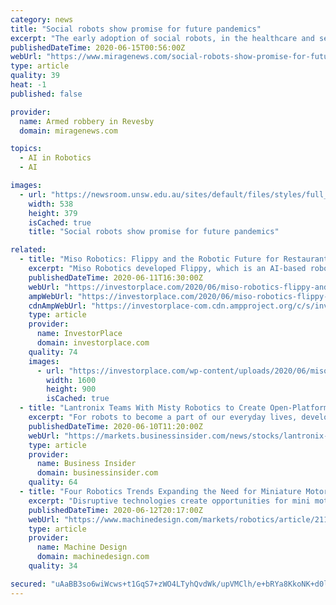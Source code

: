 ```yaml
---
category: news
title: "Social robots show promise for future pandemics"
excerpt: "The early adoption of social robots, in the healthcare and service industries, illustrates their potential to assist in future crises."
publishedDateTime: 2020-06-15T00:56:00Z
webUrl: "https://www.miragenews.com/social-robots-show-promise-for-future-pandemics/"
type: article
quality: 39
heat: -1
published: false

provider:
  name: Armed robbery in Revesby
  domain: miragenews.com

topics:
  - AI in Robotics
  - AI

images:
  - url: "https://newsroom.unsw.edu.au/sites/default/files/styles/full_width/public/thumbnails/image/eduardo_3.jpg?itok=XIL8pb-B"
    width: 538
    height: 379
    isCached: true
    title: "Social robots show promise for future pandemics"

related:
  - title: "Miso Robotics: Flippy and the Robotic Future for Restaurants"
    excerpt: "Miso Robotics developed Flippy, which is an AI-based robot that cooks food. Now it's looking to crowdfunding for its next round of capital."
    publishedDateTime: 2020-06-11T16:30:00Z
    webUrl: "https://investorplace.com/2020/06/miso-robotics-flippy-and-the-robot-future-for-restaurants/"
    ampWebUrl: "https://investorplace.com/2020/06/miso-robotics-flippy-and-the-robot-future-for-restaurants/amp/"
    cdnAmpWebUrl: "https://investorplace-com.cdn.ampproject.org/c/s/investorplace.com/2020/06/miso-robotics-flippy-and-the-robot-future-for-restaurants/amp/"
    type: article
    provider:
      name: InvestorPlace
      domain: investorplace.com
    quality: 74
    images:
      - url: "https://investorplace.com/wp-content/uploads/2020/06/miso-robotics-flippy.jpg"
        width: 1600
        height: 900
        isCached: true
  - title: "Lantronix Teams With Misty Robotics to Create Open-Platform Robot"
    excerpt: "For robots to become a part of our everyday lives, developers need an accessible robot platform upon which to build,” said Morgan Bell, Head of Engineering for Misty Robotics. “Working with Lantronix and its Intelligent Edge Solutions (IES) platform,"
    publishedDateTime: 2020-06-10T11:20:00Z
    webUrl: "https://markets.businessinsider.com/news/stocks/lantronix-teams-with-misty-robotics-to-create-open-platform-robot-1029296100"
    type: article
    provider:
      name: Business Insider
      domain: businessinsider.com
    quality: 64
  - title: "Four Robotics Trends Expanding the Need for Miniature Motors"
    excerpt: "Disruptive technologies create opportunities for mini motors to solve the unique challenges of the surgical, warehouse, cobot and service robotics industries."
    publishedDateTime: 2020-06-12T20:17:00Z
    webUrl: "https://www.machinedesign.com/markets/robotics/article/21133894/four-robotics-trends-expanding-the-need-for-miniature-motors"
    type: article
    provider:
      name: Machine Design
      domain: machinedesign.com
    quality: 34

secured: "uAaBB3so6wiWcws+t1GqS7+zWO4LTyhQvdWk/upVMClh/e+bRYa8KkoNK+d0l4PeZArjVSBbq7IBgIWjAIdPOEzO51l0ex8O/GZTJ0fItofxgbUvQ+e6eki92dHdtZ//DAhWkIgRlhpVkQfP3QXy8lFwcRaXZJZ1+m/kqCECFiYlVFRXZEFiu/Nywph4yXSkZjpR3oXGacivkQ0CFMHNXgLVI3rwT7NbsuOjpKRxJuNngvAvuKu0ApP07/4ih2lDaOoNQJttBEzU2++HL6+lJwpQVIxgiPutQtLTk4SRguvuu0RFv/txinaS35XZaSH2xbS8DikZRix0FvURhUEvLg==;urP+qfKDLczf86sappq69g=="
---
```


